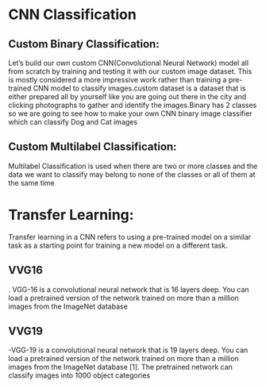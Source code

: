 # CNN Classification
## Custom Binary Classification:
Let’s build our own custom CNN(Convolutional Neural Network) model all from scratch by training and testing it with our custom image dataset. This is mostly considered a more impressive work rather than training a pre-trained CNN model to classify images.custom dataset is a dataset that is either prepared all by yourself like you are going out there in the city and clicking photographs to gather and identify the images.Binary has 2 classes so we are going to see how to make your own CNN binary image classifier which can classify Dog and Cat images
## Custom Multilabel Classification:
Multilabel Classification is used when there are two or more classes and the data we want to classify may belong to none of the classes or all of them at the same time

# Transfer Learning:
Transfer learning in a CNN refers to using a pre-trained model on a similar task as a starting point for training a new model on a different task.
## VVG16
. VGG-16 is a convolutional neural network that is 16 layers deep. You can load a pretrained version of the network trained on more than a million images from the ImageNet database 
## VVG19
-VGG-19 is a convolutional neural network that is 19 layers deep. You can load a pretrained version of the network trained on more than a million images from the ImageNet database [1]. The pretrained network can classify images into 1000 object categories
